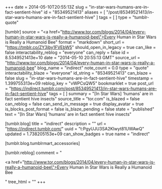 +++
date = 2014-05-10T20:55:13Z
slug = "in-star-wars-humans-are-in-fact-sentient-hive"
id = "85349521413"
aliases = [ "/post/85349521413/in-star-wars-humans-are-in-fact-sentient-hive" ]
tags = [ ]
type = "tumblr-quote"

[tumblr]
source = "<a href=\"http://www.tor.com/blogs/2014/04/every-human-in-star-wars-is-really-a-humanoid-bee\">Every Human in Star Wars is Really a Humanoid Bee</a>"
format = "markdown"
short_url = "https://tmblr.co/ZY3jby1FVEbW5"
should_open_in_legacy = true
can_like = false
interactability_reblog = "everyone"
can_reply = false
id = 8.5349521413e+10
date = "2014-05-10 20:55:13 GMT"
source_url = "http://www.tor.com/blogs/2014/04/every-human-in-star-wars-is-really-a-humanoid-bee"
blog_name = "indirect"
note_count = 0.0
type = "quote"
interactability_blaze = "everyone"
id_string = "85349521413"
can_blaze = false
slug = "in-star-wars-humans-are-in-fact-sentient-hive"
timestamp = 1.399755313e+09
reblog_key = "vWPCsQW5"
bookmarklet = true
post_url = "https://indirect.tumblr.com/post/85349521413/in-star-wars-humans-are-in-fact-sentient-hive"
tags = [ ]
summary = "[In Star Wars] ‘humans’ are in fact sentient hive insects"
source_title = "tor.com"
is_blazed = false
can_reblog = false
can_send_in_message = true
display_avatar = true
is_blocks_post_format = false
is_blaze_pending = false
state = "published"
text = "[In Star Wars] ‘humans’ are in fact sentient hive insects"

[tumblr.blog]
title = "indirect"
description = ""
url = "https://indirect.tumblr.com/"
uuid = "t:PgyUJU3SA2Klwyt81UWAwQ"
updated = 1.738205153e+09
can_show_badges = true
name = "indirect"

[tumblr.blog.tumblrmart_accessories]

[tumblr.reblog]
comment = "<p><a href=\"http://www.tor.com/blogs/2014/04/every-human-in-star-wars-is-really-a-humanoid-bee\">Every Human in Star Wars is Really a Humanoid Bee</a></p>"
tree_html = ""
+++
